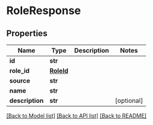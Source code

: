 # RoleResponse


## Properties
Name | Type | Description | Notes
------------ | ------------- | ------------- | -------------
**id** | **str** |  | 
**role_id** | [**RoleId**](RoleId.md) |  | 
**source** | **str** |  | 
**name** | **str** |  | 
**description** | **str** |  | [optional] 

[[Back to Model list]](../README.md#documentation-for-models) [[Back to API list]](../README.md#documentation-for-api-endpoints) [[Back to README]](../README.md)


